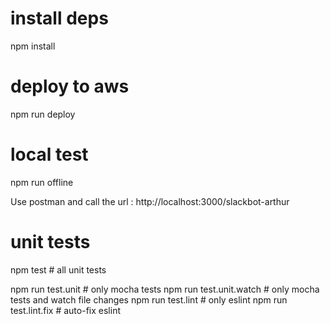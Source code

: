 # install deps
npm install

# deploy to aws
npm run deploy

# local test
npm run offline

Use postman and call the url : http://localhost:3000/slackbot-arthur

# unit tests
npm test                 # all unit tests

npm run test.unit        # only mocha tests
npm run test.unit.watch  # only mocha tests and watch file changes
npm run test.lint        # only eslint
npm run test.lint.fix    # auto-fix eslint


